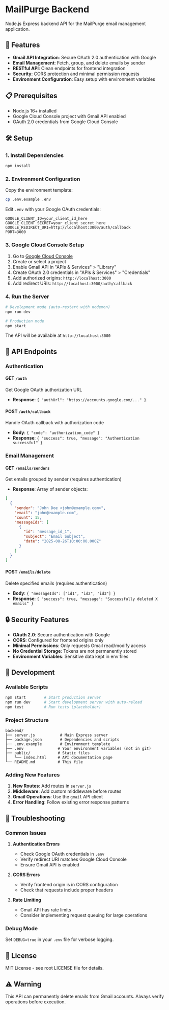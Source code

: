 # MailPurge Backend

Node.js Express backend API for the MailPurge email management application.

## 🚀 Features

- **Gmail API Integration**: Secure OAuth 2.0 authentication with Google
- **Email Management**: Fetch, group, and delete emails by sender
- **RESTful API**: Clean endpoints for frontend integration
- **Security**: CORS protection and minimal permission requests
- **Environment Configuration**: Easy setup with environment variables

## 📋 Prerequisites

- Node.js 16+ installed
- Google Cloud Console project with Gmail API enabled
- OAuth 2.0 credentials from Google Cloud Console

## 🛠️ Setup

### 1. Install Dependencies

```bash
npm install
```

### 2. Environment Configuration

Copy the environment template:

```bash
cp .env.example .env
```

Edit `.env` with your Google OAuth credentials:

```env
GOOGLE_CLIENT_ID=your_client_id_here
GOOGLE_CLIENT_SECRET=your_client_secret_here
GOOGLE_REDIRECT_URI=http://localhost:3000/auth/callback
PORT=3000
```

### 3. Google Cloud Console Setup

1. Go to [Google Cloud Console](https://console.cloud.google.com/)
2. Create or select a project
3. Enable Gmail API in "APIs & Services" > "Library"
4. Create OAuth 2.0 credentials in "APIs & Services" > "Credentials"
5. Add authorized origins: `http://localhost:3000`
6. Add redirect URIs: `http://localhost:3000/auth/callback`

### 4. Run the Server

```bash
# Development mode (auto-restart with nodemon)
npm run dev

# Production mode
npm start
```

The API will be available at `http://localhost:3000`

## 🔗 API Endpoints

### Authentication

#### GET `/auth`
Get Google OAuth authorization URL
- **Response**: `{ "authUrl": "https://accounts.google.com/..." }`

#### POST `/auth/callback`
Handle OAuth callback with authorization code
- **Body**: `{ "code": "authorization_code" }`
- **Response**: `{ "success": true, "message": "Authentication successful" }`

### Email Management

#### GET `/emails/senders`
Get emails grouped by sender (requires authentication)
- **Response**: Array of sender objects:
```json
[
  {
    "sender": "John Doe <john@example.com>",
    "email": "john@example.com",
    "count": 15,
    "messageIds": [
      {
        "id": "message_id_1",
        "subject": "Email Subject",
        "date": "2025-08-26T10:00:00.000Z"
      }
    ]
  }
]
```

#### POST `/emails/delete`
Delete specified emails (requires authentication)
- **Body**: `{ "messageIds": ["id1", "id2", "id3"] }`
- **Response**: `{ "success": true, "message": "Successfully deleted X emails" }`

## 🔒 Security Features

- **OAuth 2.0**: Secure authentication with Google
- **CORS**: Configured for frontend origins only
- **Minimal Permissions**: Only requests Gmail read/modify access
- **No Credential Storage**: Tokens are not permanently stored
- **Environment Variables**: Sensitive data kept in env files

## 🚀 Development

### Available Scripts

```bash
npm start        # Start production server
npm run dev      # Start development server with auto-reload
npm test         # Run tests (placeholder)
```

### Project Structure

```
backend/
├── server.js           # Main Express server
├── package.json        # Dependencies and scripts
├── .env.example        # Environment template
├── .env               # Your environment variables (not in git)
├── public/            # Static files
│   └── index.html     # API documentation page
└── README.md          # This file
```

### Adding New Features

1. **New Routes**: Add routes in `server.js`
2. **Middleware**: Add custom middleware before routes
3. **Gmail Operations**: Use the `gmail` API client
4. **Error Handling**: Follow existing error response patterns

## 🐛 Troubleshooting

### Common Issues

1. **Authentication Errors**
   - Check Google OAuth credentials in `.env`
   - Verify redirect URI matches Google Cloud Console
   - Ensure Gmail API is enabled

2. **CORS Errors**
   - Verify frontend origin is in CORS configuration
   - Check that requests include proper headers

3. **Rate Limiting**
   - Gmail API has rate limits
   - Consider implementing request queuing for large operations

### Debug Mode

Set `DEBUG=true` in your `.env` file for verbose logging.

## 📝 License

MIT License - see root LICENSE file for details.

## ⚠️ Warning

This API can permanently delete emails from Gmail accounts. Always verify operations before execution.
